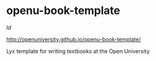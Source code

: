 openu-book-template
===================
$Id$

http://openuniversity.github.io/openu-book-template/

Lyx template for writing textbooks at the Open University
